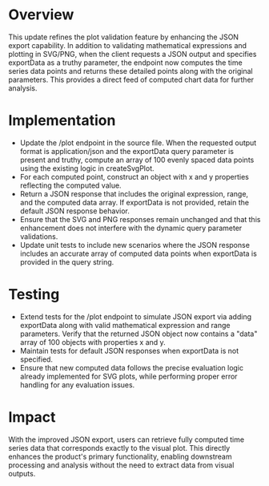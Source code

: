 # Overview
This update refines the plot validation feature by enhancing the JSON export capability. In addition to validating mathematical expressions and plotting in SVG/PNG, when the client requests a JSON output and specifies exportData as a truthy parameter, the endpoint now computes the time series data points and returns these detailed points along with the original parameters. This provides a direct feed of computed chart data for further analysis.

# Implementation
- Update the /plot endpoint in the source file. When the requested output format is application/json and the exportData query parameter is present and truthy, compute an array of 100 evenly spaced data points using the existing logic in createSvgPlot.
- For each computed point, construct an object with x and y properties reflecting the computed value.
- Return a JSON response that includes the original expression, range, and the computed data array. If exportData is not provided, retain the default JSON response behavior.
- Ensure that the SVG and PNG responses remain unchanged and that this enhancement does not interfere with the dynamic query parameter validations.
- Update unit tests to include new scenarios where the JSON response includes an accurate array of computed data points when exportData is provided in the query string.

# Testing
- Extend tests for the /plot endpoint to simulate JSON export via adding exportData along with valid mathematical expression and range parameters. Verify that the returned JSON object now contains a "data" array of 100 objects with properties x and y.
- Maintain tests for default JSON responses when exportData is not specified.
- Ensure that new computed data follows the precise evaluation logic already implemented for SVG plots, while performing proper error handling for any evaluation issues.

# Impact
With the improved JSON export, users can retrieve fully computed time series data that corresponds exactly to the visual plot. This directly enhances the product's primary functionality, enabling downstream processing and analysis without the need to extract data from visual outputs.
